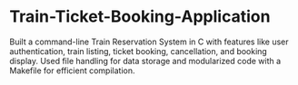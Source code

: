 # Train-Ticket-Booking-Application
Built a command-line Train Reservation System in C with features like user authentication, train listing, ticket booking, cancellation, and booking display. Used file handling for data storage and modularized code with a Makefile for efficient compilation.
